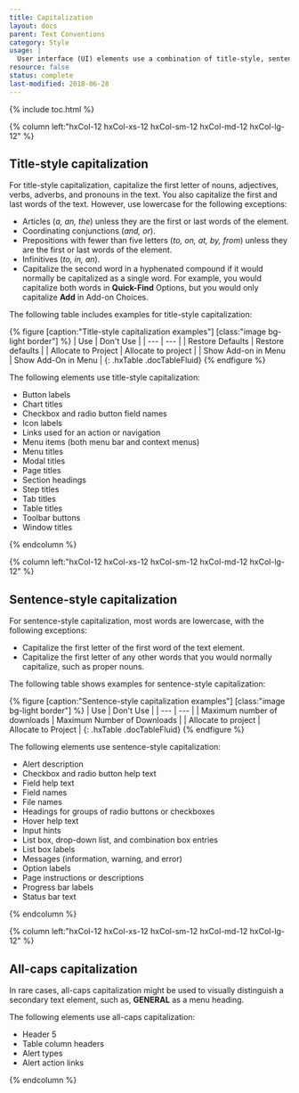 ```yaml
---
title: Capitalization
layout: docs
parent: Text Conventions
category: Style
usage: |
  User interface (UI) elements use a combination of title-style, sentence-style, and all-caps capitalization. When you use different capitalization styles for different types of content, you can improve scannability, organize information, and guide users to key actions. It is important to apply these capitalization guidelines consistently to make the UI clear and succinct.
resource: false
status: complete
last-modified: 2018-06-28
---
```


{% include toc.html %}

<section class="static-section"  markdown="1">

<div class="hxRow" markdown="1">

{% column left:"hxCol-12 hxCol-xs-12 hxCol-sm-12 hxCol-md-12 hxCol-lg-12" %}

## Title-style capitalization

For title-style capitalization, capitalize the first letter of nouns, adjectives, verbs, adverbs, and pronouns in the text. You also capitalize the first and last words of the text. However, use lowercase for the following exceptions:

- Articles (*a, an, the*) unless they are the first or last words of the element.
- Coordinating conjunctions (*and, or*).
- Prepositions with fewer than five letters (*to, on, at, by, from*) unless they are the first or last words of the element.
- Infinitives (*to, in, an*).
- Capitalize the second word in a hyphenated compound if it would normally be capitalized as a single word. For example, you would capitalize both words in **Quick-Find** Options, but you would only capitalize **Add** in Add-on Choices.

The following table includes examples for title-style capitalization:

{% figure [caption:"Title-style capitalization examples"] [class:"image bg-light border"] %}
| <hx-icon type="checkmark" class="good-idea"></hx-icon> Use | <hx-icon type="times" class="bad-idea"></hx-icon> Don't Use  |
| --- | --- |
| Restore Defaults | Restore defaults |
| Allocate to Project | Allocate to project |
| Show Add-on in Menu | Show Add-On in Menu |
{: .hxTable .docTableFluid}
{% endfigure %}

The following elements use title-style capitalization:

- Button labels
- Chart titles
- Checkbox and radio button field names
- Icon labels
- Links used for an action or navigation
- Menu items (both menu bar and context menus)
- Menu titles
- Modal titles
- Page titles
- Section headings
- Step titles
- Tab titles
- Table titles
- Toolbar buttons
- Window titles

{% endcolumn %}

</div>

</section>

<section class="static-section"  markdown="1">

<div class="hxRow" markdown="1">

{% column left:"hxCol-12 hxCol-xs-12 hxCol-sm-12 hxCol-md-12 hxCol-lg-12" %}

## Sentence-style capitalization

For sentence-style capitalization, most words are lowercase, with the following exceptions:

- Capitalize the first letter of the first word of the text element.
- Capitalize the first letter of any other words that you would normally capitalize, such as proper nouns.

The following table shows examples for sentence-style capitalization:

{% figure [caption:"Sentence-style capitalization examples"] [class:"image bg-light border"] %}
| <hx-icon type="checkmark" class="good-idea"></hx-icon> Use | <hx-icon type="times" class="bad-idea"></hx-icon> Don't Use  |
| --- | --- |
| Maximum number of downloads | Maximum Number of Downloads |
| Allocate to project | Allocate to Project |
{: .hxTable .docTableFluid}
{% endfigure %}

The following elements use sentence-style capitalization:

- Alert description
- Checkbox and radio button help text
- Field help text
- Field names
- File names
- Headings for groups of radio buttons or checkboxes
- Hover help text
- Input hints
- List box, drop-down list, and combination box entries
- List box labels
- Messages (information, warning, and error)
- Option labels
- Page instructions or descriptions
- Progress bar labels
- Status bar text

{% endcolumn %}

</div>

</section>

<section class="static-section"  markdown="1">

<div class="hxRow" markdown="1">

{% column left:"hxCol-12 hxCol-xs-12 hxCol-sm-12 hxCol-md-12 hxCol-lg-12" %}

## All-caps capitalization

In rare cases, all-caps capitalization might be used to visually distinguish a secondary text element, such as, **GENERAL** as a menu heading.

The following elements use all-caps capitalization:

- Header 5
- Table column headers
- Alert types
- Alert action links

{% endcolumn %}

</div>

</section>
